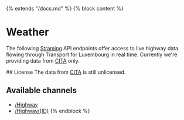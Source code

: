{% extends "/docs.md" %}
{% block content %}
# Weather
The following [Straming](https://en.wikipedia.org/wiki/WebSocket) API endpoints offer access to live highway data flowing through Transport for Luxembourg in real time.
Currently we're providing data from [CITA](http://cita.lu/) only.

## License
The data from [CITA](http://cita.lu/) is still unlicensed.

## Available channels
- [/Highway](/Streaming_APIs/Highway/index.md)
- [/Highway/{ID}](/Streaming_APIs/Highway/id.md)
{% endblock %}
